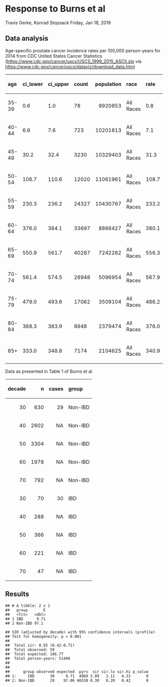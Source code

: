 Response to Burns et al
================
Travis Gerke, Konrad Stopsack
Friday, Jan 18, 2019

## Data analysis

Age-specific prostate cancer incidence rates per 100,000 person-years
for 2014 from CDC United States Cancer Statistics
(<https://www.cdc.gov/cancer/uscs/USCS_1999_2015_ASCII.zip> via
<https://www.cdc.gov/cancer/uscs/dataviz/download_data.htm>)

<table>

<thead>

<tr>

<th style="text-align:left;">

age

</th>

<th style="text-align:left;">

ci\_lower

</th>

<th style="text-align:left;">

ci\_upper

</th>

<th style="text-align:left;">

count

</th>

<th style="text-align:right;">

population

</th>

<th style="text-align:left;">

race

</th>

<th style="text-align:left;">

rate

</th>

<th style="text-align:left;">

site

</th>

</tr>

</thead>

<tbody>

<tr>

<td style="text-align:left;">

35-39

</td>

<td style="text-align:left;">

0.6

</td>

<td style="text-align:left;">

1.0

</td>

<td style="text-align:left;">

78

</td>

<td style="text-align:right;">

9920853

</td>

<td style="text-align:left;">

All Races

</td>

<td style="text-align:left;">

0.8

</td>

<td style="text-align:left;">

Prostate

</td>

</tr>

<tr>

<td style="text-align:left;">

40-44

</td>

<td style="text-align:left;">

6.6

</td>

<td style="text-align:left;">

7.6

</td>

<td style="text-align:left;">

723

</td>

<td style="text-align:right;">

10201813

</td>

<td style="text-align:left;">

All Races

</td>

<td style="text-align:left;">

7.1

</td>

<td style="text-align:left;">

Prostate

</td>

</tr>

<tr>

<td style="text-align:left;">

45-49

</td>

<td style="text-align:left;">

30.2

</td>

<td style="text-align:left;">

32.4

</td>

<td style="text-align:left;">

3230

</td>

<td style="text-align:right;">

10329403

</td>

<td style="text-align:left;">

All Races

</td>

<td style="text-align:left;">

31.3

</td>

<td style="text-align:left;">

Prostate

</td>

</tr>

<tr>

<td style="text-align:left;">

50-54

</td>

<td style="text-align:left;">

106.7

</td>

<td style="text-align:left;">

110.6

</td>

<td style="text-align:left;">

12020

</td>

<td style="text-align:right;">

11061961

</td>

<td style="text-align:left;">

All Races

</td>

<td style="text-align:left;">

108.7

</td>

<td style="text-align:left;">

Prostate

</td>

</tr>

<tr>

<td style="text-align:left;">

55-59

</td>

<td style="text-align:left;">

230.3

</td>

<td style="text-align:left;">

236.2

</td>

<td style="text-align:left;">

24327

</td>

<td style="text-align:right;">

10430767

</td>

<td style="text-align:left;">

All Races

</td>

<td style="text-align:left;">

233.2

</td>

<td style="text-align:left;">

Prostate

</td>

</tr>

<tr>

<td style="text-align:left;">

60-64

</td>

<td style="text-align:left;">

376.0

</td>

<td style="text-align:left;">

384.1

</td>

<td style="text-align:left;">

33697

</td>

<td style="text-align:right;">

8866427

</td>

<td style="text-align:left;">

All Races

</td>

<td style="text-align:left;">

380.1

</td>

<td style="text-align:left;">

Prostate

</td>

</tr>

<tr>

<td style="text-align:left;">

65-69

</td>

<td style="text-align:left;">

550.9

</td>

<td style="text-align:left;">

561.7

</td>

<td style="text-align:left;">

40287

</td>

<td style="text-align:right;">

7242282

</td>

<td style="text-align:left;">

All Races

</td>

<td style="text-align:left;">

556.3

</td>

<td style="text-align:left;">

Prostate

</td>

</tr>

<tr>

<td style="text-align:left;">

70-74

</td>

<td style="text-align:left;">

561.4

</td>

<td style="text-align:left;">

574.5

</td>

<td style="text-align:left;">

28948

</td>

<td style="text-align:right;">

5096954

</td>

<td style="text-align:left;">

All Races

</td>

<td style="text-align:left;">

567.9

</td>

<td style="text-align:left;">

Prostate

</td>

</tr>

<tr>

<td style="text-align:left;">

75-79

</td>

<td style="text-align:left;">

479.0

</td>

<td style="text-align:left;">

493.6

</td>

<td style="text-align:left;">

17062

</td>

<td style="text-align:right;">

3509104

</td>

<td style="text-align:left;">

All Races

</td>

<td style="text-align:left;">

486.2

</td>

<td style="text-align:left;">

Prostate

</td>

</tr>

<tr>

<td style="text-align:left;">

80-84

</td>

<td style="text-align:left;">

368.3

</td>

<td style="text-align:left;">

383.9

</td>

<td style="text-align:left;">

8948

</td>

<td style="text-align:right;">

2379474

</td>

<td style="text-align:left;">

All Races

</td>

<td style="text-align:left;">

376.0

</td>

<td style="text-align:left;">

Prostate

</td>

</tr>

<tr>

<td style="text-align:left;">

85+

</td>

<td style="text-align:left;">

333.0

</td>

<td style="text-align:left;">

348.8

</td>

<td style="text-align:left;">

7174

</td>

<td style="text-align:right;">

2104625

</td>

<td style="text-align:left;">

All Races

</td>

<td style="text-align:left;">

340.9

</td>

<td style="text-align:left;">

Prostate

</td>

</tr>

</tbody>

</table>

Data as presented in Table 1 of Burns et al.

<table>

<thead>

<tr>

<th style="text-align:right;">

decade

</th>

<th style="text-align:right;">

n

</th>

<th style="text-align:right;">

cases

</th>

<th style="text-align:left;">

group

</th>

</tr>

</thead>

<tbody>

<tr>

<td style="text-align:right;">

30

</td>

<td style="text-align:right;">

630

</td>

<td style="text-align:right;">

29

</td>

<td style="text-align:left;">

Non-IBD

</td>

</tr>

<tr>

<td style="text-align:right;">

40

</td>

<td style="text-align:right;">

2602

</td>

<td style="text-align:right;">

NA

</td>

<td style="text-align:left;">

Non-IBD

</td>

</tr>

<tr>

<td style="text-align:right;">

50

</td>

<td style="text-align:right;">

3304

</td>

<td style="text-align:right;">

NA

</td>

<td style="text-align:left;">

Non-IBD

</td>

</tr>

<tr>

<td style="text-align:right;">

60

</td>

<td style="text-align:right;">

1978

</td>

<td style="text-align:right;">

NA

</td>

<td style="text-align:left;">

Non-IBD

</td>

</tr>

<tr>

<td style="text-align:right;">

70

</td>

<td style="text-align:right;">

792

</td>

<td style="text-align:right;">

NA

</td>

<td style="text-align:left;">

Non-IBD

</td>

</tr>

<tr>

<td style="text-align:right;">

30

</td>

<td style="text-align:right;">

70

</td>

<td style="text-align:right;">

30

</td>

<td style="text-align:left;">

IBD

</td>

</tr>

<tr>

<td style="text-align:right;">

40

</td>

<td style="text-align:right;">

288

</td>

<td style="text-align:right;">

NA

</td>

<td style="text-align:left;">

IBD

</td>

</tr>

<tr>

<td style="text-align:right;">

50

</td>

<td style="text-align:right;">

366

</td>

<td style="text-align:right;">

NA

</td>

<td style="text-align:left;">

IBD

</td>

</tr>

<tr>

<td style="text-align:right;">

60

</td>

<td style="text-align:right;">

221

</td>

<td style="text-align:right;">

NA

</td>

<td style="text-align:left;">

IBD

</td>

</tr>

<tr>

<td style="text-align:right;">

70

</td>

<td style="text-align:right;">

47

</td>

<td style="text-align:right;">

NA

</td>

<td style="text-align:left;">

IBD

</td>

</tr>

</tbody>

</table>

## Results

    ## # A tibble: 2 x 2
    ##   group       E
    ##   <fct>   <dbl>
    ## 1 IBD      9.71
    ## 2 Non-IBD 97.1

    ## SIR (adjusted by decade) with 95% confidence intervals (profile) 
    ## Test for homogeneity: p < 0.001 
    ## 
    ##  Total sir: 0.55 (0.42-0.71)
    ##  Total observed: 59
    ##  Total expected: 106.77
    ##  Total person-years: 51490 
    ## 
    ## 
    ##      group observed expected  pyrs  sir sir.lo sir.hi p_value
    ## 1:     IBD       30     9.71  4960 3.09   2.11   4.33       0
    ## 2: Non-IBD       29    97.06 46530 0.30   0.20   0.42       0

<!-- Start Document Here -->
